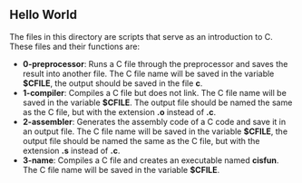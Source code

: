 ## Hello World
The files in this directory are scripts that serve as an introduction to C. These files and their functions are:
- __0-preprocessor__: Runs a C file through the preprocessor and saves the result into another file. The C file name will be saved in the variable __$CFILE__, the output should be saved in the file __c__. 
- __1-compiler__: Compiles a C file but does not link. The C file name will be saved in the variable __$CFILE__. The output file should be named the same as the C file, but with the extension __.o__ instead of __.c__.
- __2-assembler__: Generates the assembly code of a C code and save it in an output file. The C file name will be saved in the variable __$CFILE__, the output file should be named the same as the C file, but with the extension __.s__ instead of __.c__.
- __3-name__: Compiles a C file and creates an executable named __cisfun__. The C file name will be saved in the variable __$CFILE__.